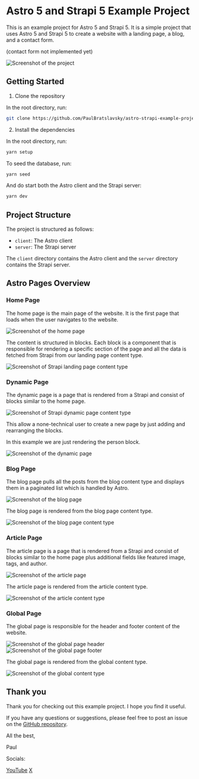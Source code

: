# Astro 5 and Strapi 5 Example Project

This is an example project for Astro 5 and Strapi 5. It is a simple project that uses Astro 5 and Strapi 5 to create a website with a landing page, a blog, and a contact form.

(contact form not implemented yet)

![Screenshot of the project](./img/0-intro.gif)

## Getting Started

1. Clone the repository

In the root directory, run:

```bash
git clone https://github.com/PaulBratslavsky/astro-strapi-example-project.git
```

2. Install the dependencies

In the root directory, run:

```bash
yarn setup
```

To seed the database, run:

```bash
yarn seed
```


And do start both the Astro client and the Strapi server:

```bash
yarn dev
```

## Project Structure

The project is structured as follows:

- `client`: The Astro client
- `server`: The Strapi server

The `client` directory contains the Astro client and the `server` directory contains the Strapi server.



## Astro Pages Overview

### Home Page

The home page is the main page of the website. It is the first page that loads when the user navigates to the website.

![Screenshot of the home page](./img/001-astro-client-hero.png)

The content is structured in blocks. Each block is a component that is responsible for rendering a specific section of the page and all the data is fetched from Strapi from our landing page content type.

![Screenshot of Strapi landing page content type](./img/002-strapi-server-hero.png)


### Dynamic Page 
The dynamic page is a page that is rendered from a Strapi and consist of blocks similar to the home page. 

![Screenshot of Strapi dynamic page content type](./img/003-strapi-client-dynamic-page.png)

This allow a none-technical user to create a new page by just adding and rearranging the blocks.

In this example we are just rendering the person block.

![Screenshot of the dynamic page](./img/004-astro-server-dynamic-page.png)

### Blog Page

The blog page pulls all the posts from the blog content type and displays them in a paginated list which is handled by Astro.

![Screenshot of the blog page](./img/005-astro-client-blog.png)

The blog page is rendered from the blog page content type.

![Screenshot of the blog page content type](./img/006-strapi-server-blog-page.png)

### Article Page

The article page is a page that is rendered from a Strapi and consist of blocks similar to the home page plus additional fields like featured image, tags, and author.

![Screenshot of the article page](./img/007-strapi-client-article-page.png)

The article page is rendered from the article content type.

![Screenshot of the article content type](./img/008-strapi-server-article-page.png)


### Global Page

The global page is responsible for the header and footer content of the website.

![Screenshot of the global page header](./img/009-strapi-client-global-page-header.png)
![Screenshot of the global page footer](./img/010-strapi-client-global-page-footer.png)

The global page is rendered from the global content type.

![Screenshot of the global content type](./img/011-strapi-server-global-page.png)

## Thank you

Thank you for checking out this example project. I hope you find it useful.

If you have any questions or suggestions, please feel free to post an issue on the [GitHub repository](https://github.com/PaulBratslavsky/astro-strapi-example-project).

All the best,

Paul 

Socials:

[YouTube](https://www.youtube.com/@CodingAfterThirty)
[X](https://x.com/codingthirty)
